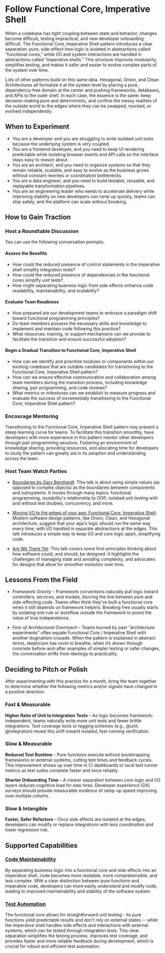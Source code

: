 # Follow Functional Core, Imperative Shell

When a codebase has tight coupling between state and behavior, changes become difficult, testing impractical, and new developer onboarding difficult. The Functional Core, Imperative Shell pattern introduces a clear separation: pure, side-effect-free logic is isolated in abstractions called “functional cores,” while I/O and system interactions are handled in abstractions called “imperative shells.” This structure improves modularity, simplifies testing, and makes it safer and easier to evolve complex parts of the system over time.

Lots of other patterns build on this same idea. Hexagonal, Onion, and Clean Architectures all formalize it at the system level by placing a pure, dependency-free domain at the center and pushing frameworks, databases, and APIs to the outer shell. In each case, the essence is the same: keep decision-making pure and deterministic, and confine the messy realities of the outside world to the edges where they can be swapped, mocked, or evolved independently.

## When to Experiment

- You are a developer and you are struggling to write isolated unit tests because the underlying system is very coupled.
- You are a frontend developer, and you need to keep UI rendering predictable while isolating browser events and API calls so the interface stays easy to reason about.
- You are an architect, and you need to organize systems so that they remain reliable, scalable, and easy to evolve as the business grows without constant rewrites or coordination bottlenecks.
- You are a data engineer, and you need to build testable, reusable, and replayable transformation pipelines.
- You are an engineering leader who needs to accelerate delivery while improving stability so new developers can ramp up quickly, teams can ship safely, and the platform can scale without breaking.

## How to Gain Traction

### Host a Roundtable Discussion

You can use the following conversation prompts:

#### Assess the Benefits

- How could the reduced presence of control statements in the imperative shell simplify integration tests?
- How could the reduced presence of dependencies in the functional cores simplify unit tests?
- How might separating business logic from side effects enhance code readability, maintainability, and scalability?

#### Evaluate Team Readiness

- How prepared are our development teams to embrace a paradigm shift toward functional programming principles?
- Do team members possess the necessary skills and knowledge to implement and maintain code following this practice?
- What resources, training, or support mechanisms can we provide to facilitate the transition and ensure successful adoption?

#### Begin a Gradual Transition to Functional Core, Imperative Shell

- How can we identify and prioritize modules or components within our existing codebase that are suitable candidates for transitioning to the Functional Core, Imperative Shell pattern?
- How can we ensure effective communication and collaboration among team members during the transition process, including knowledge sharing, pair programming, and code reviews?
- What metrics or milestones can we establish to measure progress and evaluate the success of incrementally transitioning to the Functional Core, Imperative Shell pattern?

### Encourage Mentoring

Transitioning to the Functional Core, Imperative Shell pattern may present a steep learning curve for teams. To facilitate this transition smoothly, have developers with more experience in this pattern mentor other developers through pair programming sessions. Fostering an environment of knowledge sharing, providing resources, and allocating time for developers to study the pattern can greatly aid in its adoption and understanding across the team.

### Host Team Watch Parties

- [Boundaries by Gary Bernhardt](/resources/tech/boundaries.md): This talk is about using simple values (as opposed to complex objects) as the boundaries between components and subsystems. It moves through many topics: functional programming, mutability's relationship to OOP, isolated unit testing with and without test doubles, concurrency, and more.

- [Moving I/O to the edges of your app: Functional Core, Imperative Shell](/resources/tech/moving_io_to_the_edges.md): Modern software design patterns, like Onion, Clean, and Hexagonal architecture, suggest that your app's logic should run the same way every time, with I/O handled in separate abstractions at the edges. This talk introduces a simple way to keep I/O and core logic apart, simplifying code.

- [Are We There Yet](/resources/tech/are-we-there-yet.md): This talk covers some first-principles thinking about how software could, and should, be designed. It highlights the challenges of managing state and avoiding complexity, and advocates for designs that allow for smoother evolution over time.

## Lessons From the Field

- *Framework Gravity* – Framework conventions naturally pull logic toward controllers, services, and models, blurring the line between pure and side-effecting code. Teams often think they’ve built a functional core when it still depends on framework helpers. Breaking free usually starts by isolating one rule or workflow outside the framework to prove the value of true independence.

- *Fear of Architectural Overreach* – Teams burned by past "architecture experiments" often equate Functional Core / Imperative Shell with another dogmatism crusade. When the pattern is explained in abstract terms, skepticism has room to breathe; when it’s shown through concrete before-and-after examples of simpler testing or safer changes, the conversation shifts from ideology to practicality.

## Deciding to Pitch or Polish

After experimenting with this practice for a month, bring the team together to determine whether the following metrics and/or signals have changed in a positive direction:

### Fast & Measurable

**Higher Ratio of Unit to Integration Tests** – As logic becomes framework-independent, teams naturally write more unit tests and fewer brittle integrations. Test coverage tools or tagging schemes (e.g., @unit, @integration) reveal this shift toward isolated, fast-running verification.

### Slow & Measurable

**Reduced Test Runtime** – Pure functions execute without bootstrapping frameworks or external systems, cutting test times and feedback cycles. This improvement shows up over time in CI dashboards or local test runner metrics as test suites complete faster and more reliably.

**Shorter Onboarding Time** – A clearer separation between core logic and I/O layers reduces cognitive load for new hires. Developer experience (DX) surveys should provide measurable evidence of ramp-up speed improving over multiple cohorts.

### Slow & Intangible

**Faster, Safer Refactors** – Once side effects are isolated at the edges, developers can modify or replace integrations with less coordination and lower regression risk.

## Supported Capabilities

### [Code Maintainability](/capabilities/code-maintainability.md)

By separating business logic into a functional core and side effects into an imperative shell, code becomes more readable, more comprehensible, and less complex. With a clear distinction between pure functions and imperative code, developers can more easily understand and modify code, leading to improved maintainability and stability of the software system.

### [Test Automation](/capabilities/test-automation.md)

The functional core allows for straightforward unit testing - its pure functions yield predictable results and don't rely on external states -- while the imperative shell handles side effects and interactions with external systems, which can be tested through integration tests. This clear separation simplifies the testing process, improves test coverage, and provides faster and more reliable feedback during development, which is crucial for robust and efficient test automation.
